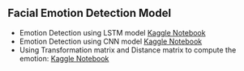 ## Facial Emotion Detection Model
- Emotion Detection using LSTM model [Kaggle Notebook](https://www.kaggle.com/code/thekartikdwivedi/facial-emotion-detection-using-lstm)
- Emotion Detection using CNN model [Kaggle Notebook](https://www.kaggle.com/thekartikdwivedi/facial-emotion-detection-using-cnn)
- Using Transformation matrix and Distance matrix to compute the emotion: [Kaggle Notebook](https://www.kaggle.com/code/thekartikdwivedi/facial-emotion-detection-transformation-matrix)
